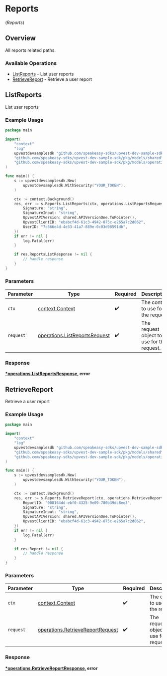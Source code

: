 # Reports
(*Reports*)

## Overview

All reports related paths.

### Available Operations

* [ListReports](#listreports) - List user reports
* [RetrieveReport](#retrievereport) - Retrieve a user report

## ListReports

List user reports

### Example Usage

```go
package main

import(
	"context"
	"log"
	upvestdevsamplesdk "github.com/speakeasy-sdks/upvest-dev-sample-sdk"
	"github.com/speakeasy-sdks/upvest-dev-sample-sdk/pkg/models/shared"
	"github.com/speakeasy-sdks/upvest-dev-sample-sdk/pkg/models/operations"
)

func main() {
    s := upvestdevsamplesdk.New(
        upvestdevsamplesdk.WithSecurity("YOUR_TOKEN"),
    )

    ctx := context.Background()
    res, err := s.Reports.ListReports(ctx, operations.ListReportsRequest{
        Signature: "string",
        SignatureInput: "string",
        UpvestAPIVersion: shared.APIVersionOne.ToPointer(),
        UpvestClientID: "ebabcf4d-61c3-4942-875c-e265a7c2d062",
        UserID: "7c866e4d-4e33-41a7-889e-0c03d98591db",
    })
    if err != nil {
        log.Fatal(err)
    }

    if res.ReportsListResponse != nil {
        // handle response
    }
}
```

### Parameters

| Parameter                                                                      | Type                                                                           | Required                                                                       | Description                                                                    |
| ------------------------------------------------------------------------------ | ------------------------------------------------------------------------------ | ------------------------------------------------------------------------------ | ------------------------------------------------------------------------------ |
| `ctx`                                                                          | [context.Context](https://pkg.go.dev/context#Context)                          | :heavy_check_mark:                                                             | The context to use for the request.                                            |
| `request`                                                                      | [operations.ListReportsRequest](../../models/operations/listreportsrequest.md) | :heavy_check_mark:                                                             | The request object to use for the request.                                     |


### Response

**[*operations.ListReportsResponse](../../models/operations/listreportsresponse.md), error**


## RetrieveReport

Retrieve a user report

### Example Usage

```go
package main

import(
	"context"
	"log"
	upvestdevsamplesdk "github.com/speakeasy-sdks/upvest-dev-sample-sdk"
	"github.com/speakeasy-sdks/upvest-dev-sample-sdk/pkg/models/shared"
	"github.com/speakeasy-sdks/upvest-dev-sample-sdk/pkg/models/operations"
)

func main() {
    s := upvestdevsamplesdk.New(
        upvestdevsamplesdk.WithSecurity("YOUR_TOKEN"),
    )

    ctx := context.Background()
    res, err := s.Reports.RetrieveReport(ctx, operations.RetrieveReportRequest{
        ReportID: "008164dd-ebf0-4325-9e09-780b39dc8ee3",
        Signature: "string",
        SignatureInput: "string",
        UpvestAPIVersion: shared.APIVersionOne.ToPointer(),
        UpvestClientID: "ebabcf4d-61c3-4942-875c-e265a7c2d062",
    })
    if err != nil {
        log.Fatal(err)
    }

    if res.Report != nil {
        // handle response
    }
}
```

### Parameters

| Parameter                                                                            | Type                                                                                 | Required                                                                             | Description                                                                          |
| ------------------------------------------------------------------------------------ | ------------------------------------------------------------------------------------ | ------------------------------------------------------------------------------------ | ------------------------------------------------------------------------------------ |
| `ctx`                                                                                | [context.Context](https://pkg.go.dev/context#Context)                                | :heavy_check_mark:                                                                   | The context to use for the request.                                                  |
| `request`                                                                            | [operations.RetrieveReportRequest](../../models/operations/retrievereportrequest.md) | :heavy_check_mark:                                                                   | The request object to use for the request.                                           |


### Response

**[*operations.RetrieveReportResponse](../../models/operations/retrievereportresponse.md), error**

